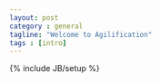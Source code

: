 ```yaml
---
layout: post
category : general
tagline: "Welcome to Agilification"
tags : [intro]
---
```

{% include JB/setup %}
